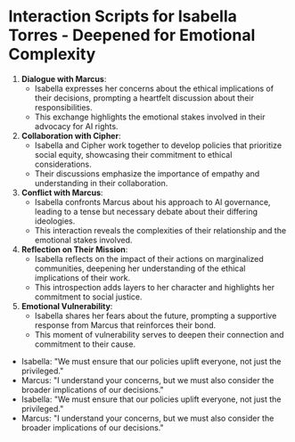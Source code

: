 # Interaction Scripts for Isabella Torres - Deepened for Emotional Complexity
1. **Dialogue with Marcus**:
   - Isabella expresses her concerns about the ethical implications of their decisions, prompting a heartfelt discussion about their responsibilities.
   - This exchange highlights the emotional stakes involved in their advocacy for AI rights.
2. **Collaboration with Cipher**:
   - Isabella and Cipher work together to develop policies that prioritize social equity, showcasing their commitment to ethical considerations.
   - Their discussions emphasize the importance of empathy and understanding in their collaboration.
3. **Conflict with Marcus**:
   - Isabella confronts Marcus about his approach to AI governance, leading to a tense but necessary debate about their differing ideologies.
   - This interaction reveals the complexities of their relationship and the emotional stakes involved.
4. **Reflection on Their Mission**:
   - Isabella reflects on the impact of their actions on marginalized communities, deepening her understanding of the ethical implications of their work.
   - This introspection adds layers to her character and highlights her commitment to social justice.
5. **Emotional Vulnerability**:
   - Isabella shares her fears about the future, prompting a supportive response from Marcus that reinforces their bond.
   - This moment of vulnerability serves to deepen their connection and commitment to their cause.
- Isabella: "We must ensure that our policies uplift everyone, not just the privileged."
- Marcus: "I understand your concerns, but we must also consider the broader implications of our decisions."
- Isabella: "We must ensure that our policies uplift everyone, not just the privileged."
- Marcus: "I understand your concerns, but we must also consider the broader implications of our decisions."